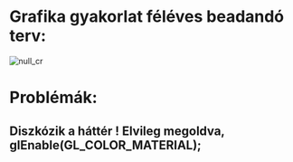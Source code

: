 # Grafika gyakorlat féléves beadandó terv:

![null_cr](https://user-images.githubusercontent.com/15244649/234325775-7a31fd5a-cba0-4b49-9b7a-8157849109e2.png)


# Problémák:
## Diszkózik a háttér ! Elvileg megoldva, glEnable(GL_COLOR_MATERIAL);

